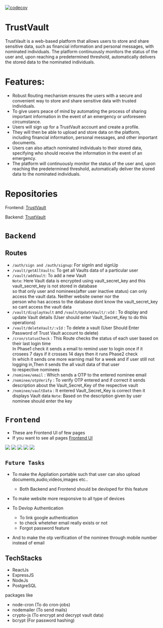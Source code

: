 [![codecov](https://codecov.io/gh/{{REPOSITORY}}/branch/main/graph/badge.svg)](https://codecov.io/gh/{{REPOSITORY}})

# TrustVault

TrustVault is a web-based platform that allows users to store and share sensitive data,
such as financial information and personal messages, with nominated individuals.
The platform continuously monitors the status of the user and, upon reaching a predetermined threshold,
automatically delivers the stored data to the nominated individuals.

# Features:

- Robust Routing mechanism ensures the users with a secure and convenient way to store and share sensitive data with trusted individuals.
- To give users peace of mind by automating the process of sharing important information in the event of an emergency or unforeseen circumstance.
- Users will sign up for a TrustVault account and create a profile.
- They will then be able to upload and store data on the platform, including financial information, personal messages, and other important documents.
- Users can also attach nominated individuals to their stored data, specifying who should receive the information in the event of an emergency.
- The platform will continuously monitor the status of the user and, upon reaching the predetermined threshold, automatically deliver the stored data to the nominated individuals.

# Repositories

Frontend: [TrustVault](https://github.com/GLVSKiriti/TrustVaultFrontend)

Backend: [TrustVault](https://github.com/GLVSKiriti/TrustVault)

# `Backend`

## Routes

- `/auth/sign and /auth/signup`: For signIn and signUp
- `/vault/getAllVaults`: To get all Vaults data of a particular user
- `/vault/addVault`: To add a new Vault\
  `Note`: Here Vault data is encrypted using vault_secret_key and this vault_secret_key is not stored in database\
  so that only user and nominees(after user inactive status) can only access the vault data. Neither website owner nor the \
  person who has access to the database dont know the vault_secret_key so cant access the vault data
- `/vault/displayVault` and `/vault/UpdateVault/:vId` : To display and update Vault details (User should enter Vault_Secret_Key to do this operations)
- `/vault/deleteVault/:vId` : To delete a vault (User Should Enter Password of Trust Vault account to delete)
- `/cron/statusCheck` : This Route checks the status of each user based on their last login time\
  In Phase1 check it sends a email to remind user to login once if it crosees 7 days if it crosses 14 days then it runs Phase2 check\
  In which it sends one more warning mail for a week and if user still not logging in,Then it sends the all vault data of that user \
  to respective nominees
- `/nominee/email` : Which sends a OTP to the entered nominee email
- `/nominee/otpVerify` : To verify OTP entered and if correct it sends description about the Vault_Secret_Key of the respective vault
- `/nominee/vaultData` : It entered Vault_Secret_Key is correct then it displays Vault data
  `Note`: Based on the description given by user nominee should enter the key

# `Frontend`

- These are Frontend UI of few pages
- If you want to see all pages [Frontend UI](https://github.com/GLVSKiriti/TrustVaultFrontend/tree/main/ImagesForReadme)

<img src="https://github.com/GLVSKiriti/TrustVaultFrontend/blob/main/ImagesForReadme/loginPage.png">

<img src="https://github.com/GLVSKiriti/TrustVaultFrontend/blob/main/ImagesForReadme/GetAllVaultsPage.png" >

<img src="https://github.com/GLVSKiriti/TrustVaultFrontend/blob/main/ImagesForReadme/addVaultPage.png">

<img src="https://github.com/GLVSKiriti/TrustVaultFrontend/blob/main/ImagesForReadme/NomOTP.png">

<img src="https://github.com/GLVSKiriti/TrustVaultFrontend/blob/main/ImagesForReadme/UserPhase2verification.png">

## `Future Tasks`

- To make the Appliation portable such that user can also upload documents,audio,videos,images etc..

  - Both Backend and Frontend should be devloped for this feature

- To make website more responsive to all type of devices
- To Devlop Authentication

  - To link google authentication
  - to check wheteher email really exists or not
  - Forgot password feature

- And to make the otp verification of the nominee through mobile number instead of email

## TechStacks

- ReactJs
- ExpressJS
- NodeJs
- PostgreSQL

packages like

- node-cron (To do cron-jobs)
- nodemailer (To send mails)
- crypto-js (To encrypt and decrypt vault data)
- bcrypt (For password hashing)
